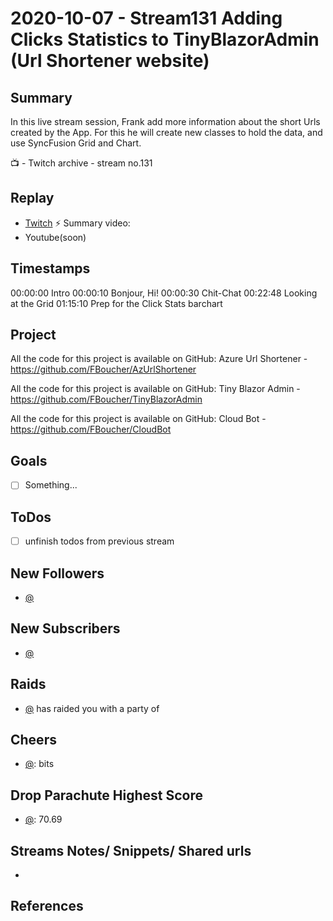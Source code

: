 
# 2020-10-07 - Stream131 Adding Clicks Statistics to TinyBlazorAdmin (Url Shortener website)

Summary
-------

In this live stream session, Frank add more information about the short Urls created by the App. For this he will create new classes to hold the data, and use SyncFusion Grid and Chart.

📺 - Twitch archive - stream no.131

Replay
------

- [Twitch](https://www.twitch.tv/fboucheros)
⚡ Summary video:
- Youtube(soon)


Timestamps
--------

00:00:00 Intro
00:00:10 Bonjour, Hi!
00:00:30 Chit-Chat
00:22:48 Looking at the Grid
01:15:10 Prep for the Click Stats barchart



Project
-------

All the code for this project is available on GitHub: Azure Url Shortener - https://github.com/FBoucher/AzUrlShortener

All the code for this project is available on GitHub: Tiny Blazor Admin - https://github.com/FBoucher/TinyBlazorAdmin

All the code for this project is available on GitHub: Cloud Bot - https://github.com/FBoucher/CloudBot


Goals
-----

- [ ] Something...



ToDos
-----
- [ ] unfinish todos from previous stream


New Followers
-------------

- [@](https://www.twitch.tv/)


New Subscribers
---------------

- [@](https://www.twitch.tv/)


Raids
------

- [@](https://www.twitch.tv/) has raided you with a party of 



Cheers
------

- [@](https://www.twitch.tv/):  bits


Drop Parachute Highest Score
----------------------------

- [@](https://www.twitch.tv/):  70.69



Streams Notes/ Snippets/ Shared urls
-----------------------------------

- 


References
----------

